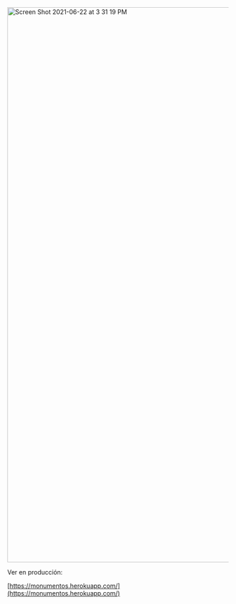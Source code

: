 <img width="1263" alt="Screen Shot 2021-06-22 at 3 31 19 PM" src="https://user-images.githubusercontent.com/4398275/122995197-e6faee00-d36e-11eb-869a-c4328201795b.png">


Ver en producción: 

[https://monumentos.herokuapp.com/](https://monumentos.herokuapp.com/)

